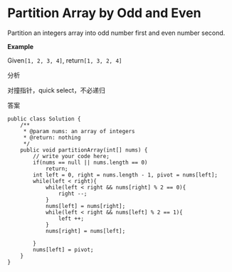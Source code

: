 # Partition Array by Odd and Even

Partition an integers array into odd number first and even number second.

**Example**

Given`[1, 2, 3, 4]`, return`[1, 3, 2, 4]`

分析

对撞指针，quick select，不必递归

答案

```text
public class Solution {
    /**
     * @param nums: an array of integers
     * @return: nothing
     */
    public void partitionArray(int[] nums) {
        // write your code here;
        if(nums == null || nums.length == 0)
            return;
        int left = 0, right = nums.length - 1, pivot = nums[left];
        while(left < right){
            while(left < right && nums[right] % 2 == 0){
                right --;
            }
            nums[left] = nums[right];
            while(left < right && nums[left] % 2 == 1){
                left ++;
            }
            nums[right] = nums[left];

        }
        nums[left] = pivot;
    }
}
```


